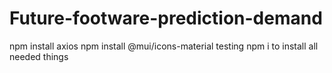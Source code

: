 # Future-footware-prediction-demand
 npm install axios
 npm install @mui/icons-material
 testing
 npm i to install all needed things
